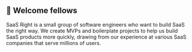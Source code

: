 ## 👋 Welcome fellows
SaaS Right is a small group of software engineers who want to build SaaS the right way. We create MVPs and boilerplate projects to help us build SaaS products more quickly, drawing from our experience at various SaaS companies that serve millions of users.
